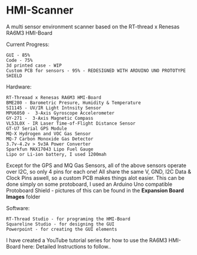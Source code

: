 # HMI-Scanner
A multi sensor environment scanner based on the RT-thread x Renesas RA6M3 HMI-Board

Current Progress:
```
GUI - 85%
Code - 75%
3d printed case - WIP
Custom PCB for sensors - 95% - REDESIGNED WITH ARDUINO UNO PROTOTYPE SHIELD
```

Hardware:
```
RT-Threaad x Renesas RA6M3 HMI-Board
BME280 - Barometric Presure, Humidity & Temperature
SI1145 - UV/IR Light Intnsity Sensor
MPU6050 -  3-Axis Gyroscope Accelerometer
GY-271 -  3-Axis Magnetic Compass
VL53L0X - IR Laser Time-of-Flight Distance Sensor
GT-U7 Serial GPS Module
MQ-X Hydrogen and VOC Gas Sensor
MQ-7 Carbon Monoxide Gas Detector 
3.7v-4.2v > 5v3A Power Converter
Sparkfun MAX17043 Lipo Fuel Gauge
Lipo or Li-ion battery, I used 1200mah
```

Except for the GPS and MQ Gas Sensors, all of the above sensors operate over I2C, so only 4 pins for each one!
All share the same V, GND, I2C Data & Clock Pins aswell, so a custom PCB makes things alot easier.
This can be done simply on some protoboard, I used an Arduino Uno compatible Protoboard Shield - pictures of this can be found in the __Expansion Board Images__ folder


Software:
```
RT-Thread Studio - for programing the HMI-Board
Squareline Studio - for designing the GUI
Powerpoint - for creating the GUI elements
```

I have created a YouTube tutorial series for how to use the RA6M3 HMI-Board here: 
Detailed Instructions to follow..
